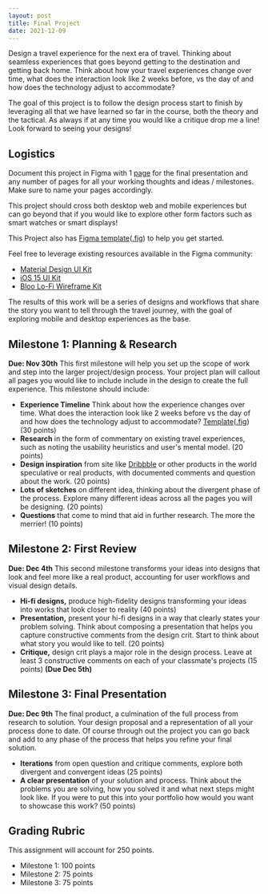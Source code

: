 ```yaml
---
layout: post
title: Final Project
date: 2021-12-09
---
```


<!-- Need to break this up into milestones for ease.. maybe a project proposal.. research.. outline of scope etc -->

Design a travel experience for the next era of travel. Thinking about seamless experiences that goes beyond getting to the destination and getting back home. Think about how your travel experiences change over time, what does the interaction look like 2 weeks before, vs the day of and how does the technology adjust to accommodate?

<!-- have a starter file ready for them -->

<!-- Travel site.. looking for a ticket to a location.. booking a ticket the in transit experience and the arrival experience -->

<!-- this will need to be a combo of mobile and desktop experience that you will define where each is -->

<!-- think about the fill capabilities of the platforms you have -->

The goal of this project is to follow the design process start to finish by leveraging all that we have learned so far in the course, both the theory and the tactical. As always if at any time you would like a critique drop me a line! Look forward to seeing your designs!

## Logistics
Document this project in Figma with 1 [page](https://help.figma.com/hc/en-us/articles/360038511293-Create-and-manage-pages) for the final presentation and any number of pages for all your working thoughts and ideas / milestones. Make sure to name your pages accordingly.

This project should cross both desktop web and mobile experiences but can go beyond that if you would like to explore other form factors such as smart watches or smart displays!

This Project also has [Figma template](https://www.figma.com/file/AZfhyPfF3GFYW9PISPuhFo/DMA331---Final-Project-Template?node-id=0%3A1)([.fig](/documents/final-project-template.fig)) to help you get started.

Feel free to leverage existing resources available in the Figma community:
* [Material Design UI Kit](https://www.figma.com/community/file/778763161265841481/Material-Baseline-Design-Kit)
* [iOS 15 UI Kit](https://www.figma.com/community/file/984106517828363349/iOS-15-UI-Kit-for-Figma)
* [Bloo Lo-Fi Wireframe Kit](https://www.figma.com/community/file/960058803048298115/Bloo-Lo-Fi-Wireframe-Kit)

The results of this work will be a series of designs and workflows that share the story you want to tell through the travel journey, with the goal of exploring mobile and desktop experiences as the base.

## Milestone 1: Planning & Research
**Due: Nov 30th** This first milestone will help you set up the scope of work and step into the larger project/design process. Your project plan will callout all pages you would like to include include in the design to create the full experience. This milestone should include:
<!-- What mode of transportation do you want to design for?
<!-- story board the full experience -->
* **Experience Timeline** Think about how the experience changes over time. What does the interaction look like 2 weeks before vs the day of and how does the technology adjust to accommodate? [Template](https://www.figma.com/file/AZfhyPfF3GFYW9PISPuhFo/DMA331---Final-Project-Template?node-id=0%3A1)([.fig](/documents/final-project-template.fig)) (30 points)
* **Research** in the form of commentary on existing travel experiences, such as noting the usability heuristics and user's mental model. (20 points)
* **Design inspiration** from site like [Dribbble](https://dribbble.com) or other products in the world speculative or real products, with documented comments and question about the work. (20 points)
* **Lots of sketches** on different idea, thinking about the divergent phase of the process. Explore many different ideas across all the pages you will be designing. (20 points)
* **Questions** that come to mind that aid in further research. The more the merrier! (10 points)

## Milestone 2: First Review
**Due: Dec 4th** This second milestone transforms your ideas into designs that look and feel more like a real product, accounting for user workflows and visual design details.

* **Hi-fi designs,** produce high-fidelity designs transforming your ideas into works that look closer to reality (40 points)
* **Presentation,** present your hi-fi designs in a way that clearly states your problem solving. Think about composing a presentation that helps you capture constructive comments from the design crit. Start to think about what story you would like to tell. (20 points)
* **Critique,** design crit plays a major role in the design process. Leave at least 3 constructive comments on each of your classmate's projects (15 points) **(Due Dec 5th)**

## Milestone 3: Final Presentation
**Due: Dec 9th** The final product, a culmination of the full process from research to solution. Your design proposal and a representation of all your process done to date. Of course through out the project you can go back and add to any phase of the process that helps you refine your final solution.

* **Iterations** from open question and critique comments, explore both divergent and convergent ideas (25 points)
* **A clear presentation** of your solution and process. Think about the problems you are solving, how you solved it and what next steps might look like. If you were to put this into your portfolio how would you want to showcase this work? (50 points)

<!-- Final designs and a presentation -->
<!-- digital showcase?? -->

## Grading Rubric

This assignment will account for 250 points.
* Milestone 1: 100 points
* Milestone 2: 75 points
* Milestone 3: 75 points

